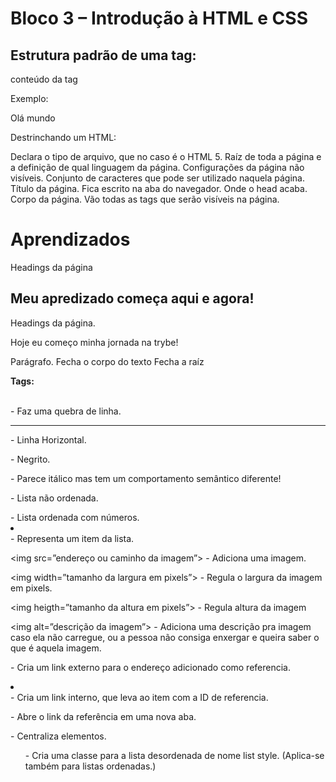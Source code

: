 # Bloco 3 – Introdução à HTML e CSS

## Estrutura padrão de uma tag:

<nome da tag atributo=”valor”>
    conteúdo da tag
</nome da tag>

Exemplo:

<p id=”texto”>
   Olá mundo
</p>

Destrinchando um HTML:

<!Doctype html> Declara o tipo de arquivo, que no caso é o HTML 5.
<html lang=”pt-br”> Raíz de toda a página e a definição de qual linguagem da página.
   <head>  Configurações da página não visíveis.
   <meta charset=”UTF-8”> Conjunto de caracteres que pode ser utilizado naquela página.
   <title>Aprendendo HTML</title> Título da página. Fica escrito na aba do navegador.
   </head> Onde o head acaba.
   <body>  Corpo da página. Vão todas as tags que serão visíveis na página.
      <h1> Aprendizados </h1> Headings da página
      <h2> Meu apredizado começa aqui e agora! </h2> Headings da página.
      <p> Hoje eu começo minha jornada na trybe! </p> Parágrafo.
</body> Fecha o corpo do texto
</html> Fecha a raíz

**Tags:**

<br>- Faz uma quebra de linha.

<hr> - Linha Horizontal.

<strong></strong> - Negrito.

<em></em> -  Parece itálico mas tem um comportamento semântico diferente!

<ul></ul> - Lista não ordenada.

<ol></ol> - Lista ordenada com números.

<li></li> - Representa um item da lista.

<img src=”endereço ou caminho da imagem”> - Adiciona uma imagem.

<img width=”tamanho da largura em pixels”> - Regula o largura da imagem em pixels.

<img heigth=”tamanho da altura em pixels”> - Regula altura da imagem

<img alt=”descrição da imagem”> - Adiciona uma descrição pra imagem caso ela não carregue, ou a pessoa não consiga enxergar e queira saber o que é aquela imagem.

<a href=”URL”></a> - Cria um link externo para o endereço adicionado como referencia.

<li><a href”#id”></a></li> - Cria um link interno, que leva ao item com a ID de referencia.

<a target=”blank”></a> - Abre o link da referência em uma nova aba.

<center></center> - Centraliza elementos.

<ul class=”list-style”> - Cria uma classe para a lista desordenada de nome list style. (Aplica-se também para listas ordenadas.)
